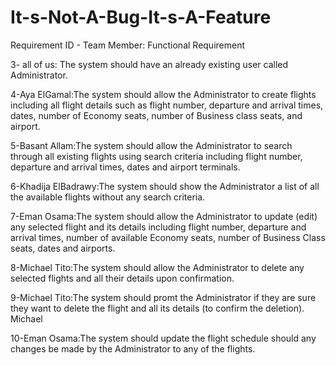 # It-s-Not-A-Bug-It-s-A-Feature

Requirement ID - Team Member: Functional Requirement

3- all of us: The system should have an already existing user called Administrator.

4-Aya ElGamal:The system should allow the Administrator to create flights including all flight details such as flight number, departure and arrival times, dates, number of Economy seats, number of Business class seats, and airport.

5-Basant Allam:The system should allow the Administrator  to search through all existing flights using search criteria including flight number, departure and arrival times, dates and airport terminals.

6-Khadija ElBadrawy:The system should show the Administrator a list of all the available flights without any search criteria.

7-Eman Osama:The system should allow the Administrator to update (edit) any selected flight and its details including flight number, departure and arrival times, number of available Economy seats, number of Business Class seats, dates and airports.

8-Michael Tito:The system should allow the Administrator to delete any selected flights and all their details upon confirmation.

9-Michael Tito:The system should promt the Administrator if they are sure they want to delete the flight and all its details (to confirm the deletion).	Michael

10-Eman Osama:The system should update the flight schedule should any changes be made by the Administrator to any of the flights.

